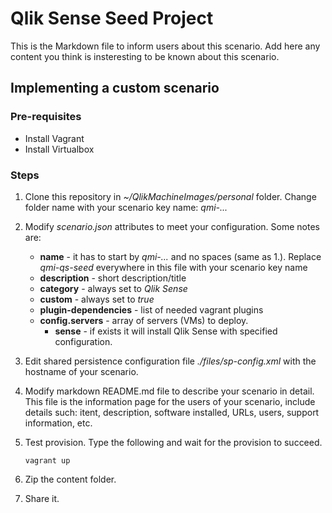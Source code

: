 # Qlik Sense Seed Project

This is the Markdown file to inform users about this scenario. Add here any content you think is insteresting to be known about this scenario.

## Implementing a custom scenario

### Pre-requisites
- Install Vagrant
- Install Virtualbox


### Steps
1. Clone this repository in *~/QlikMachineImages/personal* folder. Change folder name with your scenario key name: *qmi-...*
2. Modify *scenario.json* attributes to meet your configuration. Some notes are:
   - **name** - it has to start by *qmi-...* and no spaces (same as 1.). Replace *qmi-qs-seed* everywhere in this file with your scenario key name
   - **description** - short description/title
   - **category** - always set to *Qlik Sense*
   - **custom** - always set to *true*
   - **plugin-dependencies** - list of needed vagrant plugins
   - **config.servers** - array of servers (VMs) to deploy.
     - **sense** - if exists it will install Qlik Sense with specified configuration. 

3. Edit shared persistence configuration file *./files/sp-config.xml* with the hostname of your scenario.

4. Modify markdown README.md file to describe your scenario in detail. This file is the information page for the users of your scenario, include details such: itent, description, software installed, URLs, users, support information, etc.

5. Test provision. Type the following and wait for the provision to succeed.
	```
	vagrant up
	```
6. Zip the content folder.
7. Share it.
